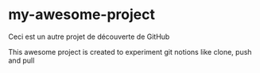 # my-awesome-project
Ceci est un autre projet de découverte de GitHub

This awesome project is created to experiment git notions like clone, push and pull
